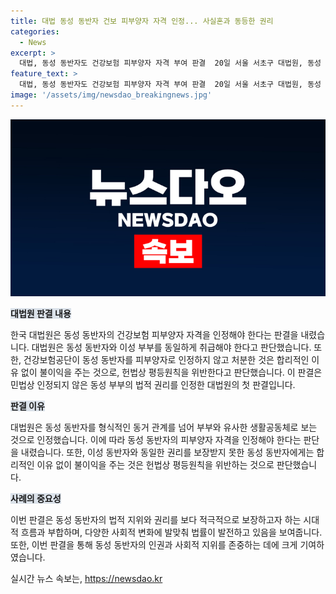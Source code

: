 ```yaml
---
title: 대법 동성 동반자 건보 피부양자 자격 인정... 사실혼과 동등한 권리
categories:
  - News
excerpt: >
  대법, 동성 동반자도 건강보험 피부양자 자격 부여 판결  20일 서울 서초구 대법원, 동성 동반자에 대한 건강보험 피부양자 자격 판단. 대법은 동성 동반자가 사실상 혼인 관계와 동등하다고 판단했으며, 건보공단의 동성 동반자에 대한 불이익 처분을 합리적 이유 없이 평등원칙 위반으로 판정. 동성 동반자의 법적 권리를 인정한 첫 대법 판결로 주목.
feature_text: >
  대법, 동성 동반자도 건강보험 피부양자 자격 부여 판결  20일 서울 서초구 대법원, 동성 동반자에 대한 건강보험 피부양자 자격 판단. 대법은 동성 동반자가 사실상 혼인 관계와 동등하다고 판단했으며, 건보공단의 동성 동반자에 대한 불이익 처분을 합리적 이유 없이 평등원칙 위반으로 판정. 동성 동반자의 법적 권리를 인정한 첫 대법 판결로 주목.
image: '/assets/img/newsdao_breakingnews.jpg'
---
```


<p><img src="/assets/img/newsdao_breakingnews.jpg" alt="pcversion 속보" /></p>

<p><b><span style="background-color: #21538527;">대법원 판결 내용</span></b></p>

<p>한국 대법원은 동성 동반자의 건강보험 피부양자 자격을 인정해야 한다는 판결을 내렸습니다. 대법원은 동성 동반자와 이성 부부를 동일하게 취급해야 한다고 판단했습니다. 또한, 건강보험공단이 동성 동반자를 피부양자로 인정하지 않고 처분한 것은 합리적인 이유 없이 불이익을 주는 것으로, 헌법상 평등원칙을 위반한다고 판단했습니다. 이 판결은 민법상 인정되지 않은 동성 부부의 법적 권리를 인정한 대법원의 첫 판결입니다.</p>

<p><b><span style="background-color: #21538527;">판결 이유</span></b></p>

<p>대법원은 동성 동반자를 형식적인 동거 관계를 넘어 부부와 유사한 생활공동체로 보는 것으로 인정했습니다. 이에 따라 동성 동반자의 피부양자 자격을 인정해야 한다는 판단을 내렸습니다. 또한, 이성 동반자와 동일한 권리를 보장받지 못한 동성 동반자에게는 합리적인 이유 없이 불이익을 주는 것은 헌법상 평등원칙을 위반하는 것으로 판단했습니다.</p>

<p><b><span style="background-color: #21538527;">사례의 중요성</span></b></p>

<p>이번 판결은 동성 동반자의 법적 지위와 권리를 보다 적극적으로 보장하고자 하는 시대적 흐름과 부합하며, 다양한 사회적 변화에 발맞춰 법률이 발전하고 있음을 보여줍니다. 또한, 이번 판결을 통해 동성 동반자의 인권과 사회적 지위를 존중하는 데에 크게 기여하였습니다.</p>
실시간 뉴스 속보는, <a href="https://newsdao.kr" rel="dofollow">https://newsdao.kr</a>


